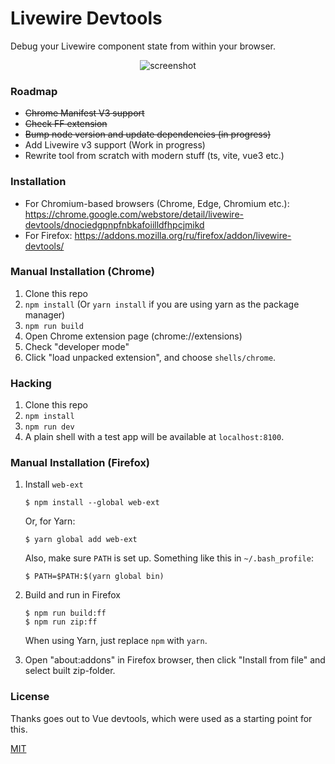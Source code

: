 # Livewire Devtools

Debug your Livewire component state from within your browser.

<p align="center"><img src="https://raw.githubusercontent.com/rw4lll/livewire-devtools/master/media/screenshot-shadow.png" alt="screenshot"></p>

### Roadmap

- ~~Chrome Manifest V3 support~~
- ~~Check FF extension~~
- ~~Bump node version and update dependencies (in progress)~~
- Add Livewire v3 support (Work in progress)
- Rewrite tool from scratch with modern stuff (ts, vite, vue3 etc.)

### Installation

- For Chromium-based browsers (Chrome, Edge, Chromium etc.): https://chrome.google.com/webstore/detail/livewire-devtools/dnociedgpnpfnbkafoiilldfhpcjmikd
- For Firefox: https://addons.mozilla.org/ru/firefox/addon/livewire-devtools/

### Manual Installation (Chrome)

1. Clone this repo
2. `npm install` (Or `yarn install` if you are using yarn as the package manager)
3. `npm run build`
4. Open Chrome extension page (chrome://extensions)
5. Check "developer mode"
6. Click "load unpacked extension", and choose `shells/chrome`.

### Hacking

1. Clone this repo
2. `npm install`
3. `npm run dev`
4. A plain shell with a test app will be available at `localhost:8100`.

### Manual Installation (Firefox)

1.  Install `web-ext`

    ```
    $ npm install --global web-ext
    ```

    Or, for Yarn:

    ```
    $ yarn global add web-ext
    ```

    Also, make sure `PATH` is set up. Something like this in `~/.bash_profile`:

    ```
    $ PATH=$PATH:$(yarn global bin)
    ```

2.  Build and run in Firefox

    ```
    $ npm run build:ff
    $ npm run zip:ff
    ```

    When using Yarn, just replace `npm` with `yarn`.

3.  Open "about:addons" in Firefox browser, then click "Install from file" and select built zip-folder.

### License

Thanks goes out to Vue devtools, which were used as a starting point for this.

[MIT](http://opensource.org/licenses/MIT)
